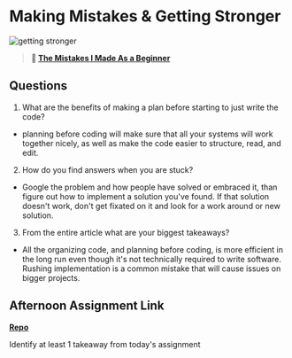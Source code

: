 # Making Mistakes & Getting Stronger

![getting stronger](https://bcw.blob.core.windows.net/public/img/lesson-images/js-bootcamp-logo.jpg)

> **📖 [The Mistakes I Made As a Beginner](https://codeworksacademy.com/fs-student-guide/resources/wk2/06-Coding-Mistakes)**

## Questions

1. What are the benefits of making a plan before starting to just write the code?
 - planning before coding will make sure that all your systems will work together nicely, as well as make the code easier to structure, read, and edit.
2. How do you find answers when you are stuck?
 - Google the problem and how people have solved or embraced it, than figure out how to implement a solution you've found. If that solution doesn't work, don't get fixated on it and look for a work around or new solution.
3. From the entire article what are your biggest takeaways?
 - All the organizing code, and planning before coding, is more efficient in the long run even though it's not technically required to write software. Rushing implementation is a common mistake that will cause issues on bigger projects.

## Afternoon Assignment Link

**[Repo](https://github.com/clear/<ASSIGNMENT_REPO>)**

Identify at least 1 takeaway from today's assignment
